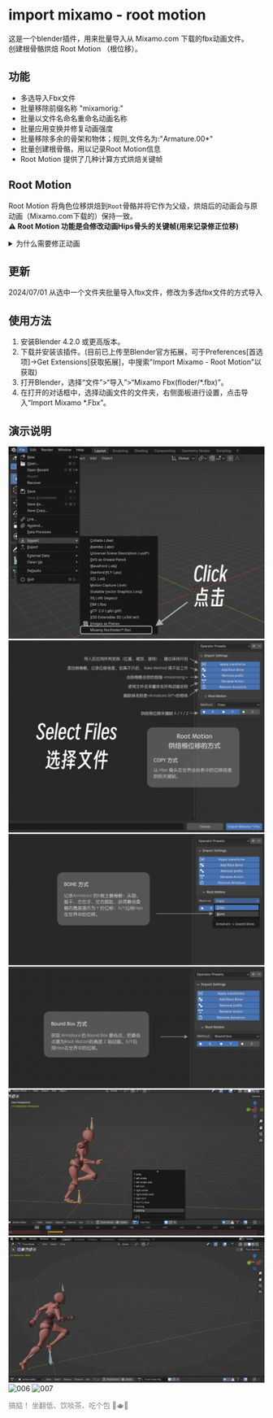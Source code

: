 # import mixamo - root motion
这是一个blender插件，用来批量导入从 Mixamo.com 下载的fbx动画文件。<br>创建根骨骼烘焙 Root Motion （根位移）。 <br>

## 功能
- 多选导入Fbx文件
- 批量移除前缀名称 "mixamorig:"
- 批量以文件名命名重命名动画名称
- 批量应用变换并修复动画强度
- 批量移除多余的骨架和物体；规则,文件名为:"Armature.00*"
- 批量创建根骨骼，用以记录Root Motion信息
- Root Motion 提供了几种计算方式烘焙关键帧


## Root Motion
Root Motion 将角色位移烘焙到`Root`骨骼并将它作为父级，烘焙后的动画会与原动画（Mixamo.com下载的）保持一致。 <br>
**⚠️ Root Motion 功能是会修改动画Hips骨头的关键帧(用来记录修正位移)**

<details>
<summary> 为什么需要修正动画</summary>
· 骨骼的关键帧动画使用的是 <font color='LightSeaGreen'>Local</font> 局部空间坐标系。<br>
·  <font color='SeaGreen'> mixamo.com </font> 的动画记录位移信息的是Hips骨骼，可能有一定旋转角度。<br>
· 而创建的Root骨骼自身Y轴与世界Z轴重合。<br>
· 当两个骨骼局部空间坐标系不重合时，夹角越大误差越大。<br>
· 这里把骨骼都转化为 <font color='LightSeaGreen'>Global</font> 全局空间坐标系，再进行根骨骼动画的计算，最后转化为各个骨骼的 <font color='LightSeaGreen'>Local</font> 局部空间坐标系进行关键帧烘焙。<br>
· 当没有对X/Y/Z三个轴都烘焙时，需要对动画进行修正。

</details>

## 更新
2024/07/01 从选中一个文件夹批量导入fbx文件，修改为多选fbx文件的方式导入

## 使用方法
1. 安装Blender 4.2.0 或更高版本。
2. 下载并安装该插件。(目前已上传至Blender官方拓展，可于Preferences[首选项]->Get Extensions[获取拓展]，中搜索"Import Mixamo - Root Motion"以获取)
3. 打开Blender，选择“文件”>“导入”>“Mixamo Fbx(floder/*.fbx)”。
4. 在打开的对话框中，选择动画文件的文件夹，右侧面板进行设置，点击导入“Import Mixamo *.Fbx”。

## 演示说明
![001](./img/001.png)
![002](./img/002.png)
![003](./img/003.png)
![004](./img/004.png)
![005](./img/005.png)
![005](./img/005.gif)
![006](./img/006.gif)
![007](./img/007.gif)


<font color=gray>搞掂！</font>
<font color=gray>坐翻低、饮啖茶、吃个包 🍵🫖🍞</font>
